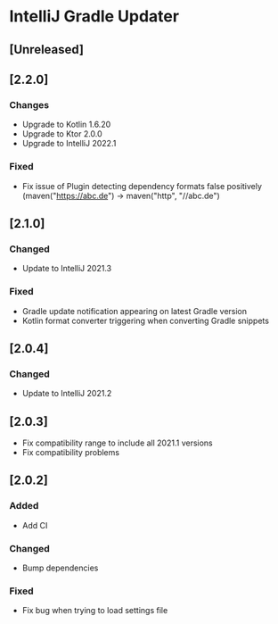 # IntelliJ Gradle Updater

## [Unreleased]

## [2.2.0]
### Changes
- Upgrade to Kotlin 1.6.20
- Upgrade to Ktor 2.0.0
- Upgrade to IntelliJ 2022.1

### Fixed
- Fix issue of Plugin detecting dependency formats false positively (maven("https://abc.de") -> maven("http", "//abc.de")

## [2.1.0]
### Changed
- Update to IntelliJ 2021.3

### Fixed
- Gradle update notification appearing on latest Gradle version
- Kotlin format converter triggering when converting Gradle snippets

## [2.0.4]
### Changed
- Update to IntelliJ 2021.2

## [2.0.3]
- Fix compatibility range to include all 2021.1 versions
- Fix compatibility problems

## [2.0.2]
### Added
- Add CI

### Changed
- Bump dependencies

### Fixed
- Fix bug when trying to load settings file